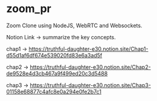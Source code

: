 # zoom_pr


Zoom Clone using NodeJS, WebRTC and Websockets.

Notion Link -> summarize the key concepts.

chap1 -> https://truthful-daughter-e30.notion.site/Chap1-d55d1af6df674e539020fd83e6a3ad5f

chap2 -> https://truthful-daughter-e30.notion.site/Chap2-de9528e4d3cb467a9f499ed20c3d5488

chap3 -> https://truthful-daughter-e30.notion.site/Chap3-01158e68877c4afc8e0a294e0fe2b7c1
